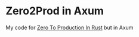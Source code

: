 # Zero2Prod in Axum

My code for [Zero To Production In Rust](https://www.zero2prod.com/index.html) but in Axum
